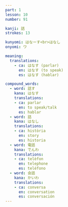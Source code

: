 ```yaml
---
part: 1
lesson: 10
number: 91

kanji: 話
strokes: 13

kunyomi: はなーす<br>はなし
onyomi: ワ

meaning:
  translations:
    - ca: はなす (parlar)
      en: はなす (to speak)
      es: はなす (hablar)

compound_words:
  - word: 話す
    kana: はなす
    translations:
    - ca: parlar
      en: to speak/talk
      es: hablar
  - word: 話
    kana: はなし
    translations:
    - ca: història
      en: story
      es: historia
  - word: 電話
    kana: でんわ
    translations:
    - ca: telèfon
      en: telephone
      es: teléfono
  - word: 会話
    kana: かいわ
    translations:
    - ca: conversa
      en: conversation
      es: conversación
---
```

